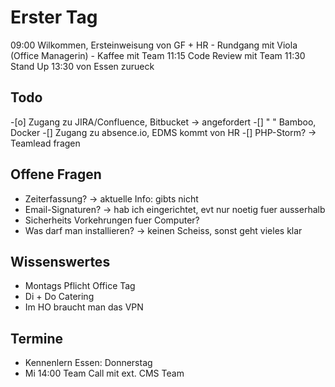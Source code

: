 # Erster Tag

09:00 Wilkommen, Ersteinweisung von GF + HR
	- Rundgang mit Viola (Office Managerin)
	- Kaffee mit Team
11:15 Code Review mit Team
11:30 Stand Up
13:30 von Essen zurueck

## Todo
-[o] Zugang zu JIRA/Confluence, Bitbucket
	-> angefordert
-[] " " Bamboo, Docker
-[] Zugang zu absence.io, EDMS kommt von HR
-[] PHP-Storm?
	-> Teamlead fragen

## Offene Fragen
- Zeiterfassung?
	-> aktuelle Info: gibts nicht
- Email-Signaturen?
	-> hab ich eingerichtet, evt nur noetig fuer ausserhalb
- Sicherheits Vorkehrungen fuer Computer?
- Was darf man installieren?
	-> keinen Scheiss, sonst geht vieles klar

## Wissenswertes
- Montags Pflicht Office Tag
- Di + Do Catering
- Im HO braucht man das VPN

## Termine
- Kennenlern Essen: Donnerstag
- Mi 14:00 Team Call mit ext. CMS Team

